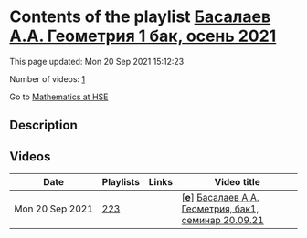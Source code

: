 # Contents of the playlist [Басалаев А.А. Геометрия 1 бак, осень 2021](https://www.youtube.com/playlist?list=PLq3E5oubNNoB-L9X5ZUZifhZB9Wc1ay7G)

This page updated: Mon 20 Sep 2021 15:12:23

Number of videos: [1](#videos)

Go to [Mathematics at HSE](../README.md)

## Description



## Videos

|Date|Playlists|Links|Video title|
|---|---|---|---|
| Mon&nbsp;20&nbsp;Sep&nbsp;2021 | [223](../playlists/223 "Басалаев А.А. Геометрия 1 бак, осень 2021") |  | [[**e**](https://studio.youtube.com/video/3oFGBHZEhYk/edit "Edit")] [Басалаев А.А. Геометрия, бак1, семинар 20.09.21](https://www.youtube.com/watch?v=3oFGBHZEhYk&list=PLq3E5oubNNoB-L9X5ZUZifhZB9Wc1ay7G "Семинар вёл Дунин-Барковский П.И.") |
